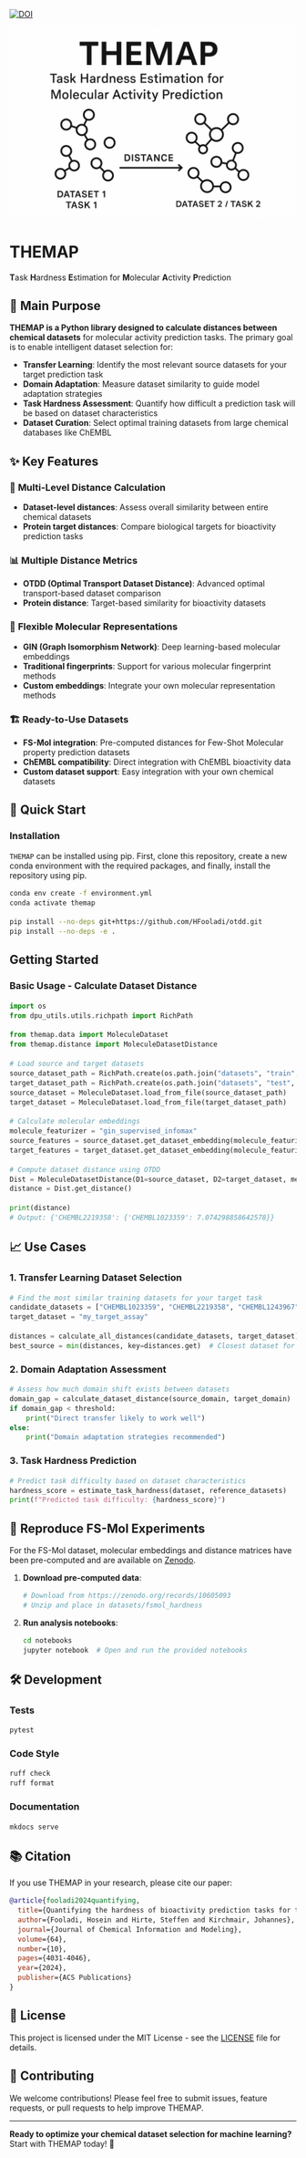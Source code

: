[![DOI](https://img.shields.io/badge/DOI-10.1021%2Facs--jcim--3c01774-blue)](https://doi.org/10.1021/acs.jcim.4c00160)

<p align="center">
  <img src="assets/banner.png" alt="THEMAP Banner" style="max-width:100%;">
</p>

# THEMAP
**T**ask **H**ardness **E**stimation for **M**olecular **A**ctivity **P**rediction

## 🎯 Main Purpose

**THEMAP is a Python library designed to calculate distances between chemical datasets** for molecular activity prediction tasks. The primary goal is to enable intelligent dataset selection for:

- **Transfer Learning**: Identify the most relevant source datasets for your target prediction task
- **Domain Adaptation**: Measure dataset similarity to guide model adaptation strategies  
- **Task Hardness Assessment**: Quantify how difficult a prediction task will be based on dataset characteristics
- **Dataset Curation**: Select optimal training datasets from large chemical databases like ChEMBL

## ✨ Key Features

### 🔬 **Multi-Level Distance Calculation**
- **Dataset-level distances**: Assess overall similarity between entire chemical datasets
- **Protein target distances**: Compare biological targets for bioactivity prediction tasks

### 📊 **Multiple Distance Metrics**
- **OTDD (Optimal Transport Dataset Distance)**: Advanced optimal transport-based dataset comparison
- **Protein distance**: Target-based similarity for bioactivity datasets

### 🧬 **Flexible Molecular Representations**
- **GIN (Graph Isomorphism Network)**: Deep learning-based molecular embeddings
- **Traditional fingerprints**: Support for various molecular fingerprint methods
- **Custom embeddings**: Integrate your own molecular representation methods

### 🏗️ **Ready-to-Use Datasets**
- **FS-Mol integration**: Pre-computed distances for Few-Shot Molecular property prediction datasets
- **ChEMBL compatibility**: Direct integration with ChEMBL bioactivity data
- **Custom dataset support**: Easy integration with your own chemical datasets

## 🚀 Quick Start

### Installation
`THEMAP` can be installed using pip. First, clone this repository, create a new conda environment with the required packages, and finally, install the repository using pip.

```bash
conda env create -f environment.yml
conda activate themap

pip install --no-deps git+https://github.com/HFooladi/otdd.git  
pip install --no-deps -e .
```

## Getting Started

### Basic Usage - Calculate Dataset Distance
  
```python
import os
from dpu_utils.utils.richpath import RichPath

from themap.data import MoleculeDataset
from themap.distance import MoleculeDatasetDistance

# Load source and target datasets
source_dataset_path = RichPath.create(os.path.join("datasets", "train", "CHEMBL1023359.jsonl.gz"))
target_dataset_path = RichPath.create(os.path.join("datasets", "test", "CHEMBL2219358.jsonl.gz"))
source_dataset = MoleculeDataset.load_from_file(source_dataset_path)
target_dataset = MoleculeDataset.load_from_file(target_dataset_path)

# Calculate molecular embeddings
molecule_featurizer = "gin_supervised_infomax"
source_features = source_dataset.get_dataset_embedding(molecule_featurizer)
target_features = target_dataset.get_dataset_embedding(molecule_featurizer)

# Compute dataset distance using OTDD
Dist = MoleculeDatasetDistance(D1=source_dataset, D2=target_dataset, method="otdd")
distance = Dist.get_distance()

print(distance)
# Output: {'CHEMBL2219358': {'CHEMBL1023359': 7.074298858642578}}
```


## 📈 Use Cases

### 1. **Transfer Learning Dataset Selection**
```python
# Find the most similar training datasets for your target task
candidate_datasets = ["CHEMBL1023359", "CHEMBL2219358", "CHEMBL1243967"]
target_dataset = "my_target_assay"

distances = calculate_all_distances(candidate_datasets, target_dataset)
best_source = min(distances, key=distances.get)  # Closest dataset for transfer learning
```

### 2. **Domain Adaptation Assessment**
```python
# Assess how much domain shift exists between datasets
domain_gap = calculate_dataset_distance(source_domain, target_domain)
if domain_gap < threshold:
    print("Direct transfer likely to work well")
else:
    print("Domain adaptation strategies recommended")
```

### 3. **Task Hardness Prediction**
```python
# Predict task difficulty based on dataset characteristics
hardness_score = estimate_task_hardness(dataset, reference_datasets)
print(f"Predicted task difficulty: {hardness_score}")
```

## 🔬 Reproduce FS-Mol Experiments

For the FS-Mol dataset, molecular embeddings and distance matrices have been pre-computed and are available on [Zenodo](https://zenodo.org/records/10605093).

1. **Download pre-computed data**:
   ```bash
   # Download from https://zenodo.org/records/10605093
   # Unzip and place in datasets/fsmol_hardness
   ```

2. **Run analysis notebooks**:
   ```bash
   cd notebooks
   jupyter notebook  # Open and run the provided notebooks
   ```

## 🛠️ Development

### Tests
```bash
pytest
```

### Code Style
```bash
ruff check
ruff format
```

### Documentation
```bash
mkdocs serve
```

## 📚 Citation

If you use THEMAP in your research, please cite our paper:

```bibtex
@article{fooladi2024quantifying,
  title={Quantifying the hardness of bioactivity prediction tasks for transfer learning},
  author={Fooladi, Hosein and Hirte, Steffen and Kirchmair, Johannes},
  journal={Journal of Chemical Information and Modeling},
  volume={64},
  number={10},
  pages={4031-4046},
  year={2024},
  publisher={ACS Publications}
}
```

## 📄 License

This project is licensed under the MIT License - see the [LICENSE](LICENSE) file for details.

## 🤝 Contributing

We welcome contributions! Please feel free to submit issues, feature requests, or pull requests to help improve THEMAP.

---

**Ready to optimize your chemical dataset selection for machine learning?** Start with THEMAP today! 🚀
